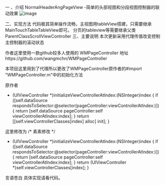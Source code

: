  一 、介绍
 NormalHeaderAngPageView
 -简单的头部视图和分段视图控制器的联动效果
 ![image](https://github.com/YourAcountName/ProjectName/blob/master/GIFName.gif )   

 二、实现方法
代码极其简单操作流畅，主视图用tableView搭建，只需要继承MainTouchTableTableView即可。
分页的tableview等需要继承父类ParentClassScrollViewController
三、主要说明
本次更新采用代理传值改变控制主控制器的滚动状态

作者这里使用一款github较多人使用的 WMPageController 地址https://github.com/wangmchn/WMPageController

本项目这里用到了代理所以更改了WMPageController原作者的#import "WMPageController.m"中的初始化方法

原作者
- (UIViewController *)initializeViewControllerAtIndex:(NSInteger)index {
    if ([self.dataSource respondsToSelector:@selector(pageController:viewControllerAtIndex:)]) {
        return [self.dataSource pageController:self viewControllerAtIndex:index];
    }
    return [[self.viewControllerClasses[index] alloc] init];
}

这里修改为
/*  素素修改 */
- (UIViewController *)initializeViewControllerAtIndex:(NSInteger)index {
    if ([self.dataSource respondsToSelector:@selector(pageController:viewControllerAtIndex:)]) {
        return [self.dataSource pageController:self viewControllerAtIndex:index];
    }
    return (UIViewController *)self.viewControllerClasses[index];
}

言语苍白 具体实现请看代码。 
